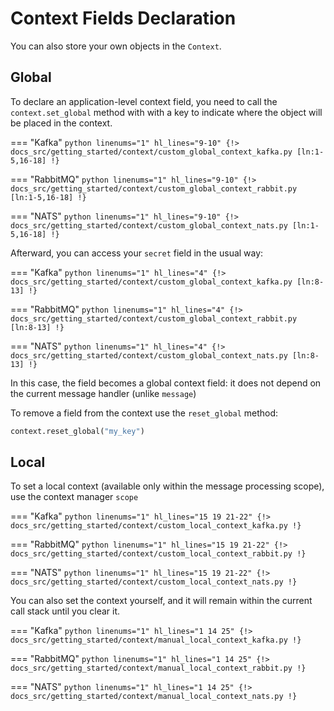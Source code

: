 # Context Fields Declaration

You can also store your own objects in the `Context`.

## Global

To declare an application-level context field, you need to call the `context.set_global` method with with a key to indicate where the object will be placed in the context.

=== "Kafka"
    ```python linenums="1" hl_lines="9-10"
    {!> docs_src/getting_started/context/custom_global_context_kafka.py [ln:1-5,16-18] !}
    ```

=== "RabbitMQ"
    ```python linenums="1" hl_lines="9-10"
    {!> docs_src/getting_started/context/custom_global_context_rabbit.py [ln:1-5,16-18] !}
    ```

=== "NATS"
    ```python linenums="1" hl_lines="9-10"
    {!> docs_src/getting_started/context/custom_global_context_nats.py [ln:1-5,16-18] !}
    ```

Afterward, you can access your `secret` field in the usual way:

=== "Kafka"
    ```python linenums="1" hl_lines="4"
    {!> docs_src/getting_started/context/custom_global_context_kafka.py [ln:8-13] !}
    ```

=== "RabbitMQ"
    ```python linenums="1" hl_lines="4"
    {!> docs_src/getting_started/context/custom_global_context_rabbit.py [ln:8-13] !}
    ```

=== "NATS"
    ```python linenums="1" hl_lines="4"
    {!> docs_src/getting_started/context/custom_global_context_nats.py [ln:8-13] !}
    ```

In this case, the field becomes a global context field: it does not depend on the current message handler (unlike `message`)

To remove a field from the context use the `reset_global` method:

```python
context.reset_global("my_key")
```

## Local

To set a local context (available only within the message processing scope), use the context manager `scope`

=== "Kafka"
    ```python linenums="1" hl_lines="15 19 21-22"
    {!> docs_src/getting_started/context/custom_local_context_kafka.py !}
    ```

=== "RabbitMQ"
    ```python linenums="1" hl_lines="15 19 21-22"
    {!> docs_src/getting_started/context/custom_local_context_rabbit.py !}
    ```

=== "NATS"
    ```python linenums="1" hl_lines="15 19 21-22"
    {!> docs_src/getting_started/context/custom_local_context_nats.py !}
    ```

You can also set the context yourself, and it will remain within the current call stack until you clear it.

=== "Kafka"
    ```python linenums="1" hl_lines="1 14 25"
    {!> docs_src/getting_started/context/manual_local_context_kafka.py !}
    ```

=== "RabbitMQ"
    ```python linenums="1" hl_lines="1 14 25"
    {!> docs_src/getting_started/context/manual_local_context_rabbit.py !}
    ```

=== "NATS"
    ```python linenums="1" hl_lines="1 14 25"
    {!> docs_src/getting_started/context/manual_local_context_nats.py !}
    ```
